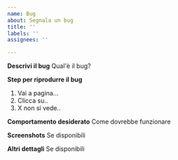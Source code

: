 ```yaml
---
name: Bug
about: Segnala un bug
title: ''
labels: ''
assignees: ''

---
```


**Descrivi il bug**
Qual'è il bug?

**Step per riprodurre il bug**
1. Vai a pagina...
2. Clicca su..
3. X non si vede..

**Comportamento desiderato**
Come dovrebbe funzionare

**Screenshots**
Se disponibili

**Altri dettagli**
Se disponibili
